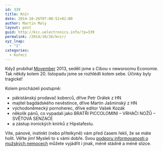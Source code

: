 ```yaml
---
id: 339
title: Knír
date: 2014-10-26T07:00:51+01:00
author: Martin Maly
layout: post
guid: http://kcc.uelectronics.info/?p=339
permalink: /2014/10/26/knir/
xyz_lnap:
  - "1"
categories:
  - Kuřecí
---
```

Když probíhal [Movember](http://kcc.uelectronics.info/2014/08/22/movember/ "Movember") 2013, seděli jsme s Cíbou v newsroomu Economie. Tak někdy kolem 20. listopadu jsme se rozhlédli kolem sebe. Účinky byly tragické!

Kolem procházeli postupně:

  * pákistánský prodavač koberců, dříve Petr Orálek z HN
  * majitel bagdádského nevěstince, dříve Martin Jašminský z HN
  * východoněmecký pornoherec, dříve editor Vašek Kozák
  * několik pánů, co vypadali jako BRATŘI PICCOLOMINI &#8211; VRHAČI NOŽŮ &#8211; SVĚTOVÁ SENZACE
  * a zástup ironických knírků z Hipstafestu.

Víte, pánové, instinkt (nebo přítelkyně) vám před časem řekli, že se máte holit. Věřte jim! Mysleli to s vámi dobře. Svou [podporu informovanosti o mužských nemocech](http://kcc.uelectronics.info/2014/08/22/movember/ "Movember") můžete vyjádřit i jinak, méně stádně a méně slizce.
